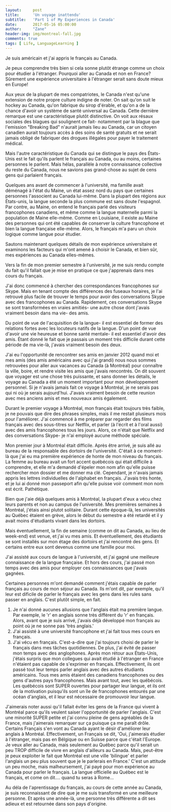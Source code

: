 ```yaml
---
layout:     post
title:      'Un voyage inattendu'
subtitle:   'Part 1 of My Experiences in Canada'
date:       2017-05-16 05:00:00
author:     "Zane"
header-img: img/montreal-fall.jpg
comments: true
tags: [ Life, LanguageLearning ]
---
```


Je suis américain et j'ai appris le français au Canada.

Je peux comprendre très bien si cela sonne plutôt étrange comme un choix pour étudier à l'étranger. Pourquoi aller au Canada et non en France? Sûrement une expérience universitaire à l'étranger serait sans doute mieux en Europe!

Aux yeux de la plupart de mes compatriotes, le Canada n'est qu'une extension de notre propre culture indigne de noter. On sait qu'on suit le hockey au Canada, qu'on fabrique du sirop d'érable, et qu'on a de la chance d'avoir un système de santé universal au Canada. Cette dernière remarque est une caractéristique plutôt distinctive. On voit aux résaux sociales des blagues qui soulignent ce fait- notamment par la blague que l'emission "Breaking Bad" n'aurait jamais lieu au Canada, car un citoyen canadien aurait toujours accès à des soins de santé gratuits et ne serait jamais obligé de fabriquer des drogues illégales pour payer le traitement médical.

Mais l'autre caractéristique du Canada qui se distingue le pays des États-Unis est le fait qu'ils parlent le français au Canada, ou au moins, certaines personnes le parlent. Mais hélas, parallèle à notre connaissance collective du reste du Canada, nous ne savions pas grand-chose au sujet de cens gens qui parlaient français.

Quelques ans avant de commencer à l'université, ma famille avait déménagé à l'état du Maine, un état assez nord du pays que certaines personnes l'associent au Canada lui-même. Dans la plupart des régions aux États-unis, la langue seconde la plus commune est sans doute l'espagnol. Par contre, au Maine, on entend le français parlé des visiteurs francophones canadiens,  et même comme la langue maternelle parmi la population de Maine elle-même. Comme en Louisiane, il existe au Maine des personnes qui ont été capables de conserver la culture francophone et bien la langue française elle-même. Alors, le français m'a paru un choix logique comme langue pour étudier.

Sautons maintenant quelques détails de mon expérience universitaire et examinons les facteurs qui m'ont amené à choisir le Canada, et bien sûr, mes expériences au Canada elles-mêmes. 

Vers la fin de mon premier semestre à l'université, je me suis rendu compte du fait qu'il fallait que je mise en pratique ce que j'apprenais dans mes cours du français. 

J'ai donc commencé à chercher des correspondances francophones sur Skype. Mais en tenant compte des différences des fuseaux horaires, je l'ai retrouvé plus facile de trouver le temps pour avoir des conversations Skype avec des francophones au Canada. Rapidement, ces conversations Skype se sont transformées en vraies amitiés- une autre chose dont j'avais vraiment besoin dans ma vie- des amis. 

Du point de vue de l'acquisition de la langue- il est essentiel de former des relations fortes avec les locuteurs natifs de la langue. D'un point de vue d'avoir une vie heureuse et bonne santé mentale- il est essentiel d'avoir des amis. Étant donné le fait que je passais un moment très difficile durant cette période de ma vie-là, j'avais vraiment besoin des deux.

J'ai eu l'opportunité de rencontrer ses amis en janvier 2012 quand moi et mes amis (des amis américains avec qui j'ai grandi) nous nous sommes retrouvées pour aller aux vacances au Canada (à Montréal) pour connaître la ville, boire, et rendre visite les amis que j'avais rencontrés. On dit souvent que voyager est une chose très puissante, et sans donner les détails, le voyage au Canada a été un moment important pour mon développement personnel. Si je n'avais jamais fait ce voyage à Montréal, je ne serais pas qui ni où je serais aujourd'hui. J'avais vraiment besoin de cette reunion avec mes anciens amis et mes nouveaux amis également.

Durant le premier voyage à Montréal, mon français était toujours très faible, je ne pouvais que dire des phrases simples, mais il me restait plusieurs mois pour l'améliorer. J'ai commencé à me préparer par regarder des films français avec des sous-titres sur Netflix, et parler (à l'écrit et à l'oral aussi) avec des amis francophones tous les jours. Alors, ce n'était que Netflix and des conversations Skype- je n'ai employé aucune méthode spéciale.

Mon premier jour à Montréal était difficile. Après être arrivé, je suis allé au bureau de la responsable des dortoirs de l'université. C'était à ce moment-là que j'ai eu ma première expérience de honte de mon niveau du français. La femme au bureau avait un fort accent québécois qui était difficile à comprendre, et elle m'a demandé d'épeler mon nom afin qu'elle puisse rechercher mon dossier et me donner ma clé. Cependant, je n'avais jamais appris les lettres individuelles de l'alphabet en français. J'avais très honte, et je lui ai donné mon passeport afin qu'elle puisse voir comment mon nom est écrit. Pathétique.

Bien que j'aie déjà quelques amis à Montréal, la plupart d'eux a vécu chez leurs parents et non au campus de l'université. Mes premières semaines à Montréal, j'étais ainsi plutot solitaire. Durant cette époque-là, les universités au Québec étaient en grève, alors le début du semestre a été retardé et il y avait moins d'étudiants vivant dans les dortoirs.

Mais éventuellement, la fin de semaine (comme on dit au Canada, au lieu de week-end) est venue, et j'ai vu mes amis. Et éventuellement, des étudiants se sont installés sur mon étage des dortoirs et j'ai rencontré des gens. Et certains entre eux sont devenus comme une famille pour moi.

J'ai assisté aux cours de langue à l'université, et j'ai gagné une meilleure connaissance de la langue française. Et hors des cours, j'ai passé mon temps avec des amis pour employer ces connaissances que j'avais gagnées.

Certaines personnes m'ont demandé comment j'étais capable de parler français au cours de mon séjour au Canada. Ils m'ont dit, par exemple, qu'il leur est dificile de parler le français avec les gens dans les rules sans passer en anglais. C'est plutôt simple, en fait.

1. Je n'ai donné aucunes allusions que l'anglais était ma première langue. Par exemple, le 'r' en anglais sonne très différent du 'r' en français. Alors, avant que je suis arrivé, j'avais déjà développé mon français au point où je ne sonne pas 'très anglais.'
2. J'ai assisté à une université francophone et j'ai fait tous mes cours en français.
3. J'ai vécu en français. C'est-a-dire que j'ai toujours choisi de parler le français dans mes tâches quotidiennes. De plus, j'ai évité de passer mon temps avec des anglophones. Après mon rétour aux États-Unis, j'étais surpris que mon collegues qui avait étudié à l'étranger en France n'étaient pas capable de s'exprimer en français. Effectivement, ils ont passé tout leur temps parler anglais avec des autres étudiants américains. Tous mes amis étaient des canadiens francophones ou des gens d'autres pays francophones. Mais avant tout, avec les québécois. Les québécois sont SUPER ouvertes pour partager leur langue, et ils ont de la motivation puisqu'ils sont un île de francophones entourés par une océan d'anglais, et il leur est nécessaire de promouvoir leur langue. 

J'aimerais noter aussi qu'il fallait éviter les gens de la France qui vivent à Montréal parce qu'ils veulent saiser l'opportunité de parler l'anglais. C'est une minorité SUPER petite et j'ai connu pleine de gens agréables de la France, mais j'aimerais remarquer sur ça puisque ça me paraît drôle. Certains Français s'en vont au Canada ayant le désir d'améliorer leur anglais à Montréal. Effectivement, un Français se dit, 'Oui, j'aimerais étudier à l'étranger, mais pas en Bélgique ou en Suisse parce que c'était l'Europe. Je veux aller au Canada, mais seulement au Québec parce qu'il serait un peu TROP difficile de vivre en anglais d'ailleurs au Canada. Mais, peut-être je peux exploiter le fait que Montréal est une ville 'bilingue' et parler l'anglais un peu plus souvent que je le parlerais en France.' C'est un attitude un peu moche, mais malheursement, j'ai payé pour mon expérience au Canada pour parler le français. La langue officielle au Québec est le français, et come on dit.... quand tu seras à Rome...

Au déla de l'aprentissage du français, au cours de cette année au Canada, je suis reconnaissant de dire que je me suis transformé en une meilleure personne. Et après une année-là, une personne très différente a dit ses adieux et est retournée dans son pays d'origine.